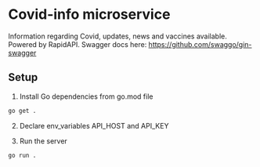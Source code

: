# Covid-info  microservice

Information regarding Covid, updates, news and vaccines available. Powered by RapidAPI.
Swagger docs here: https://github.com/swaggo/gin-swagger

## Setup
1. Install Go dependencies from go.mod file
```sh
go get .
```

2. Declare env_variables API_HOST and API_KEY

3. Run the server
```sh
go run .
```
